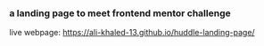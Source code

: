### a landing page to meet frontend mentor challenge

live webpage: https://ali-khaled-13.github.io/huddle-landing-page/
